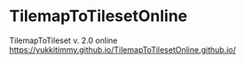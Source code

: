 # TilemapToTilesetOnline
TilemapToTileset v. 2.0 online
https://yukkitimmy.github.io/TilemapToTilesetOnline.github.io/
